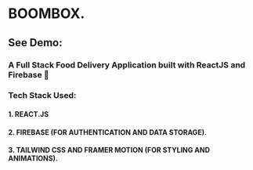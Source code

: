 # BOOMBOX.

## See Demo:

### A Full Stack Food Delivery Application built with ReactJS and Firebase 🍟

### Tech Stack Used:

#### 1. REACT.JS

#### 2. FIREBASE (FOR AUTHENTICATION AND DATA STORAGE).

#### 3. TAILWIND CSS AND FRAMER MOTION (FOR STYLING AND ANIMATIONS).
